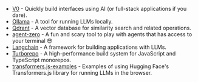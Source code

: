 - [V0](https://v0.dev) - Quickly build interfaces using AI (or full-stack applications if you dare).
- [Ollama](https://ollama.com) - A tool for running LLMs locally.
- [Qdrant](https://qdrant.tech) - A vector database for similarity search and related operations.
- [agent-zero](https://github.com/frdel/agent-zero) - A fun and scary tool to play with agents that has access to your terminal 😎
- [Langchain](https://langchain.com) - A framework for building applications with LLMs.
- [Turborepo](https://turbo.build/repo) - A high-performance build system for JavaScript and TypeScript monorepos.
- [transformers.js-examples](https://github.com/huggingface/transformers.js-examples) - Examples of using Hugging Face's Transformers.js library for running LLMs in the browser.